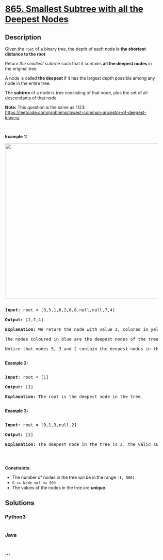 # [865. Smallest Subtree with all the Deepest Nodes](https://leetcode.com/problems/smallest-subtree-with-all-the-deepest-nodes)



## Description

<p>Given the <code>root</code> of a binary tree, the depth of each node is <strong>the shortest distance to the root</strong>.</p>



<p>Return <em>the smallest subtree</em> such that it contains <strong>all the deepest nodes</strong> in the original tree.</p>



<p>A node is called <strong>the&nbsp;deepest</strong> if it has the largest depth possible among&nbsp;any node in the entire tree.</p>



<p>The <strong>subtree</strong> of a node is tree consisting of that node, plus the set of all descendants of that node.</p>



<p><strong>Note:</strong> This question is the same as 1123: <a href="https://leetcode.com/problems/lowest-common-ancestor-of-deepest-leaves/" target="_blank">https://leetcode.com/problems/lowest-common-ancestor-of-deepest-leaves/</a></p>



<p>&nbsp;</p>

<p><strong>Example 1:</strong></p>

<img alt="" src="https://cdn.jsdelivr.net/gh/yanglr/leetcode-ac@master/assets/0800-0899/0865.Smallest%20Subtree%20with%20all%20the%20Deepest%20Nodes/images/sketch1.png" style="width: 600px; height: 510px;" />

<pre>

<strong>Input:</strong> root = [3,5,1,6,2,0,8,null,null,7,4]

<strong>Output:</strong> [2,7,4]

<strong>Explanation:</strong> We return the node with value 2, colored in yellow in the diagram.

The nodes coloured in blue are the deepest nodes of the tree.

Notice that nodes 5, 3 and 2 contain the deepest nodes in the tree but node 2 is the smallest subtree among them, so we return it.

</pre>



<p><strong>Example 2:</strong></p>



<pre>

<strong>Input:</strong> root = [1]

<strong>Output:</strong> [1]

<strong>Explanation:</strong> The root is the deepest node in the tree.

</pre>



<p><strong>Example 3:</strong></p>



<pre>

<strong>Input:</strong> root = [0,1,3,null,2]

<strong>Output:</strong> [2]

<strong>Explanation:</strong> The deepest node in the tree is 2, the valid subtrees are the subtrees of nodes 2, 1 and 0 but the subtree of node 2 is the smallest.

</pre>



<p>&nbsp;</p>

<p><strong>Constraints:</strong></p>



<ul>
	<li>The number of nodes in the tree will be in the range <code>[1, 500]</code>.</li>
	<li><code>0 &lt;= Node.val &lt;= 500</code></li>
	<li>The values of the nodes in the tree&nbsp;are <strong>unique</strong>.</li>
</ul>

## Solutions

<!-- tabs:start -->

### **Python3**

```python

```

### **Java**

```java

```

### **...**

```

```

<!-- tabs:end -->

